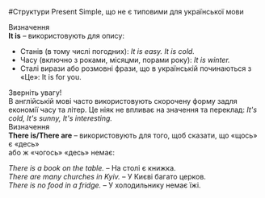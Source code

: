 #Структури Present Simple, що не є типовими для української мови

<div class="eoz-wrap">
<span class="eoz">Визначення</span>
<div class="eoz-text">
<b>It is</b> – використовують для опису:
</div>
</div>

<ul>
<li>Станів (в тому числі погодних): <i>It is easy. It is cold.</i></li>
<li>Часу (включно з роками, місяцми, порами року): <i>It is winter.</i></li>
<li>Сталі вирази або розмовні фрази, що в українській починаються з «Це»: It is for you.</li>
</ul>


<div class="add-wrap">
<span class="add">Зверніть увагу!</span>
<div class="add-text">
В англійській мові часто використовують скорочену форму задля економії часу та літер. Це ніяк не впливає на значення та переклад: <i>It's cold, It's sunny, It's interesting.</i>
</div>
</div>

 <div class="eoz-wrap">
<span class="eoz">Визначення</span>
<div class="eoz-text">
<b>There is/There are</b> – використовують для того, щоб сказати, що «щось» є «десь»<br> або ж «чогось» «десь» немає:
</div>
</div>


<i>There is a book on the table.</i> – На столі є книжка.<br>
<i>There are many churches in Kyiv.</i> – У Києві багато церков.<br>
<i>There is no food in a fridge.</i> – У холодильнику немає їжі.

<div class="addthis_vertical_follow_toolbox"></div>